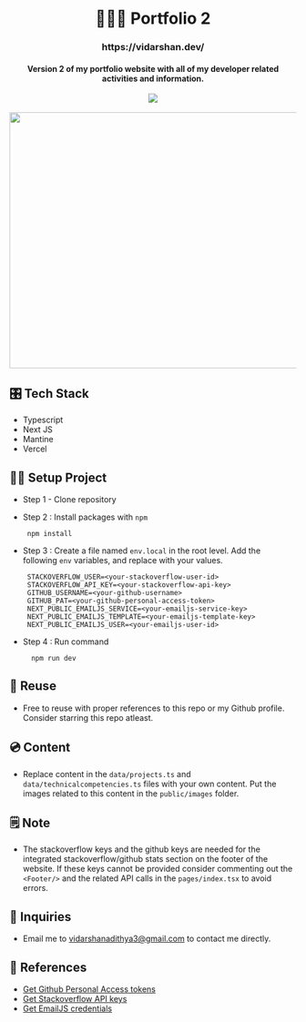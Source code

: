
<h1 align="center">👨🏻‍💻 Portfolio 2</h1>

<h3 align="center">
  https://vidarshan.dev/
</h3>

<h4 align="center">
Version 2 of my portfolio website with all of my developer related activities and information.
</h4>


<div align="center">
<img src="https://therealsujitk-vercel-badge.vercel.app/?app=vercel.com/vidarshanadithya/" />
</div>


<br/>

<div align="center">
<img width='710' height='450' src="https://user-images.githubusercontent.com/48169745/154646740-42292fad-059c-4469-8cbf-29d79ca4045e.png" />
</div>


## 🎛️ Tech Stack
- Typescript
- Next JS
- Mantine
- Vercel

## 👷‍♂️ Setup Project

- Step 1 - Clone repository
    
- Step 2 : Install packages with `npm`

       npm install
       
- Step 3 : Create a file named `env.local` in the root level. Add the following `env` variables, and replace with your values.


       STACKOVERFLOW_USER=<your-stackoverflow-user-id>
       STACKOVERFLOW_API_KEY=<your-stackoverflow-api-key>
       GITHUB_USERNAME=<your-github-username>
       GITHUB_PAT=<your-github-personal-access-token>
       NEXT_PUBLIC_EMAILJS_SERVICE=<your-emailjs-service-key>
       NEXT_PUBLIC_EMAILJS_TEMPLATE=<your-emailjs-template-key>
       NEXT_PUBLIC_EMAILJS_USER=<your-emailjs-user-id>
       
       
- Step 4 : Run command
  
        npm run dev
        
## 🔄 Reuse
- Free to reuse with proper references to this repo or my Github profile. Consider starring this repo atleast.
        
## 💿 Content
- Replace content in the `data/projects.ts` and `data/technicalcompetencies.ts` files with your own content. Put the images related to this content in the `public/images` folder.
        
## 🗒️ Note
- The stackoverflow keys and the github keys are needed for the integrated stackoverflow/github stats section on the footer of the website. If these keys cannot be provided consider commenting out the `<Footer/>` and the related API calls in the `pages/index.tsx` to avoid errors.

## 💬 Inquiries
- Email me to vidarshanadithya3@gmail.com to contact me directly.

## 🔗 References
- [Get Github Personal Access tokens](https://docs.github.com/en/authentication/keeping-your-account-and-data-secure/creating-a-personal-access-token)
- [Get Stackoverflow API keys](https://api.stackexchange.com/)
- [Get EmailJS credentials](https://www.emailjs.com/docs/tutorial/overview/)
